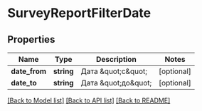# SurveyReportFilterDate

## Properties
Name | Type | Description | Notes
------------ | ------------- | ------------- | -------------
**date_from** | **string** | Дата \&quot;с\&quot; | [optional] 
**date_to** | **string** | Дата \&quot;до\&quot; | [optional] 

[[Back to Model list]](../README.md#documentation-for-models) [[Back to API list]](../README.md#documentation-for-api-endpoints) [[Back to README]](../README.md)


